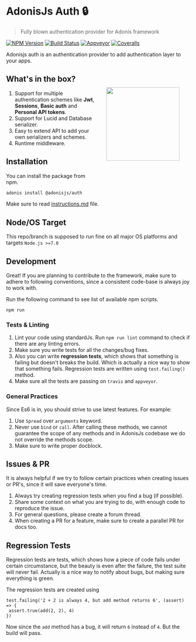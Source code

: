 # AdonisJs Auth 🔒
> Fully blown authentication provider for Adonis framework

[![NPM Version][npm-image]][npm-url]
[![Build Status][travis-image]][travis-url]
[![Appveyor][appveyor-image]][appveyor-url]
[![Coveralls][coveralls-image]][coveralls-url]


Adonisjs auth is an authentication provider to add authentication layer to your apps.

<img src="http://res.cloudinary.com/adonisjs/image/upload/q_100/v1497112678/adonis-purple_pzkmzt.svg" width="200px" align="right" hspace="30px" vspace="50px">

## What's in the box?

1. Support for multiple authentication schemes like **Jwt**, **Sessions**, **Basic auth** and **Personal API tokens**.
2. Support for Lucid and Database serializer.
3. Easy to extend API to add your own serializers and schemes.
4. Runtime middleware.

## Installation
You can install the package from npm.
```bash
adonis install @adonisjs/auth
```

Make sure to read [instructions.md](instructions.md) file.

## Node/OS Target

This repo/branch is supposed to run fine on all major OS platforms and targets `Node.js >=7.0`

## Development

Great! If you are planning to contribute to the framework, make sure to adhere to following conventions, since a consistent code-base is always joy to work with.

Run the following command to see list of available npm scripts.

```
npm run
```

### Tests & Linting

1. Lint your code using standardJs. Run `npm run lint` command to check if there are any linting errors.
2. Make sure you write tests for all the changes/bug fixes.
3. Also you can write **regression tests**, which shows that something is failing but doesn't breaks the build. Which is actually a nice way to show that something fails. Regression tests are written using `test.failing()` method.
4. Make sure all the tests are passing on `travis` and `appveyor`.

### General Practices

Since Es6 is in, you should strive to use latest features. For example:

1. Use `Spread` over `arguments` keyword.
2. Never use `bind` or `call`. After calling these methods, we cannot guarantee the scope of any methods and in AdonisJs codebase we do not override the methods scope.
3. Make sure to write proper docblock.

## Issues & PR

It is always helpful if we try to follow certain practices when creating issues or PR's, since it will save everyone's time.

1. Always try creating regression tests when you find a bug (if possible).
2. Share some context on what you are trying to do, with enough code to reproduce the issue.
3. For general questions, please create a forum thread.
4. When creating a PR for a feature, make sure to create a parallel PR for docs too.


## Regression Tests

Regression tests are tests, which shows how a piece of code fails under certain circumstance, but the beauty is even after the failure, the test suite will never fail. Actually is a nice way to notify about bugs, but making sure everything is green.

The regression tests are created using

```
test.failing('2 + 2 is always 4, but add method returns 6', (assert) => {
 assert.true(add(2, 2), 4)
})
```

Now since the `add` method has a bug, it will return `6` instead of `4`. But the build will pass.

[appveyor-image]: https://img.shields.io/appveyor/ci/thetutlage/adonis-auth/master.svg?style=flat-square

[appveyor-url]: https://ci.appveyor.com/project/thetutlage/adonis-auth

[npm-image]: https://img.shields.io/npm/v/@adonisjs/auth.svg?style=flat-square
[npm-url]: https://npmjs.org/package/@adonisjs/auth

[travis-image]: https://img.shields.io/travis/adonisjs/adonis-auth/master.svg?style=flat-square
[travis-url]: https://travis-ci.org/adonisjs/adonis-auth

[coveralls-image]: https://img.shields.io/coveralls/adonisjs/adonis-auth/develop.svg?style=flat-square

[coveralls-url]: https://coveralls.io/github/adonisjs/adonis-auth
